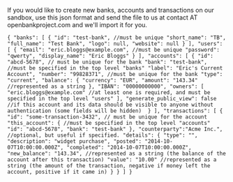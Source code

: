 If you would like to create new banks, accounts and transactions on our sandbox, use this json format and send the file to us at  contact AT openbankproject.com and we'll import it for you.

`
{
  "banks": [
    {
      "id": "test-bank", //must be unique
      "short_name": "TB",
      "full_name": "Test Bank",
      "logo": null,
      "website": null
    }
  ],
  "users": [
    {
      "email": "eric.bloggs@example.com", //must be unique
      "password": "qwerty",
      "display_name": "Eric Bloggs"
    }
  ],
  "accounts": [
    {
      "id": "abcd-5678", // must be unique for the bank
      "bank": "test-bank", //must be specified in the top level "banks"
      "label": "Eric's Current Account",
      "number": "99828371", //must be unique for the bank
      "type": "current",
      "balance": {
        "currency": "EUR",
        "amount": "143.34" //represented as a string
      },
      "IBAN": "00000000000",
      "owners": [
        "eric.bloggs@example.com" //at least one is required, and must be specified in the top level "users"
      ],
      "generate_public_view": false //if this account and its data should be visible to anyone without authentication (some fields will be hidden) 
    }
  ],
  "transactions": [
    {
      "id": "some-transaction-3432", // must be unique for the account
      "this_account": { //must be specified in the top level "accounts"
        "id": "abcd-5678",
        "bank": "test-bank"
      },
      "counterparty":"Acme Inc.", //optional, but useful if specified.
      "details": {
        "type": "",
        "description": "widget purchase",
        "posted": "2014-10-07T10:00:00.000Z",
        "completed": "2014-10-07T10:00:00.000Z",
        "new_balance": "143.34", //represented as a string (the balance of the account after this transaction)
        "value": "10.00" //represented as a string (the amount of the transaction, negative if money left the account, positive if it came in)
      }
    }
  ]
}
`